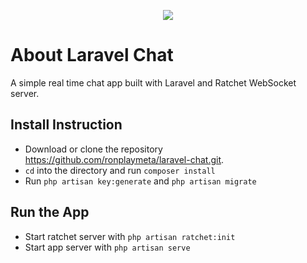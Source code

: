 <p align="center"><img src="https://laravel.com/assets/img/components/logo-laravel.svg"></p>

# About Laravel Chat

A simple real time chat app built with Laravel and Ratchet WebSocket server.

## Install Instruction

- Download or clone the repository https://github.com/ronplaymeta/laravel-chat.git.
- `cd` into the directory and run `composer install`
- Run `php artisan key:generate` and `php artisan migrate`

## Run the App

- Start ratchet server with `php artisan ratchet:init`
- Start app server with `php artisan serve`
